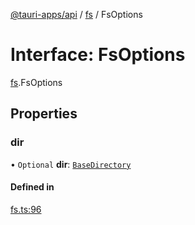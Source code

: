 [@tauri-apps/api](../README.md) / [fs](../modules/fs.md) / FsOptions

# Interface: FsOptions

[fs](../modules/fs.md).FsOptions

## Properties

### dir

• `Optional` **dir**: [`BaseDirectory`](../enums/fs.BaseDirectory.md)

#### Defined in

[fs.ts:96](https://github.com/tauri-apps/tauri/blob/e1b2d2b/tooling/api/src/fs.ts#L96)
